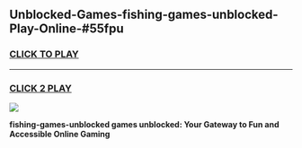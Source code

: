 
## Unblocked-Games-fishing-games-unblocked-Play-Online-#55fpu
<h3>
<a href="https://premium.freeplayer.one?title=fishing-games-unblocked&ref=27F">CLICK TO PLAY</a></h3>
<hr>

<h3>
<a href="https://premium.freeplayer.one?title=fishing-games-unblocked&ref=27F">CLICK 2 PLAY</a>
  
</h3>

<a href="https://premium.freeplayer.one?title=fishing-games-unblocked&ref=27F"><img src="https://clearcache.store/games.png"></a>


**fishing-games-unblocked games unblocked: Your Gateway to Fun and Accessible Online Gaming**
